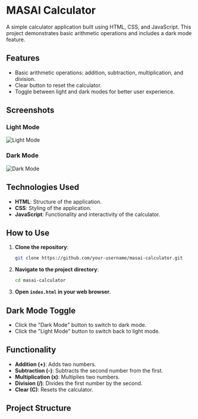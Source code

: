 
# MASAI Calculator

A simple calculator application built using HTML, CSS, and JavaScript. This project demonstrates basic arithmetic operations and includes a dark mode feature.

## Features

- Basic arithmetic operations: addition, subtraction, multiplication, and division.
- Clear button to reset the calculator.
- Toggle between light and dark modes for better user experience.

## Screenshots

### Light Mode
![Light Mode](path/to/light-mode-screenshot.png)

### Dark Mode
![Dark Mode](path/to/dark-mode-screenshot.png)

## Technologies Used

- **HTML**: Structure of the application.
- **CSS**: Styling of the application.
- **JavaScript**: Functionality and interactivity of the calculator.

## How to Use

1. **Clone the repository**:
    ```bash
    git clone https://github.com/your-username/masai-calculator.git
    ```

2. **Navigate to the project directory**:
    ```bash
    cd masai-calculator
    ```

3. **Open `index.html` in your web browser**.

## Dark Mode Toggle

- Click the "Dark Mode" button to switch to dark mode.
- Click the "Light Mode" button to switch back to light mode.

## Functionality

- **Addition (+)**: Adds two numbers.
- **Subtraction (-)**: Subtracts the second number from the first.
- **Multiplication (x)**: Multiplies two numbers.
- **Division (/)**: Divides the first number by the second.
- **Clear (C)**: Resets the calculator.

## Project Structure

